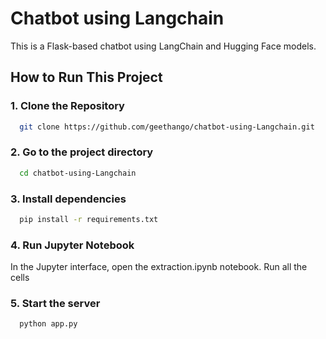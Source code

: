 
# Chatbot using Langchain

This is a Flask-based chatbot using LangChain and Hugging Face models.

## How to Run This Project

### 1. Clone the Repository


```bash
  git clone https://github.com/geethango/chatbot-using-Langchain.git
```

### 2. Go to the project directory

```bash
  cd chatbot-using-Langchain
```

### 3. Install dependencies

```bash
  pip install -r requirements.txt
```
### 4. Run Jupyter Notebook

In the Jupyter interface, open the extraction.ipynb notebook.
Run all the cells

### 5. Start the server

```bash
  python app.py

```

